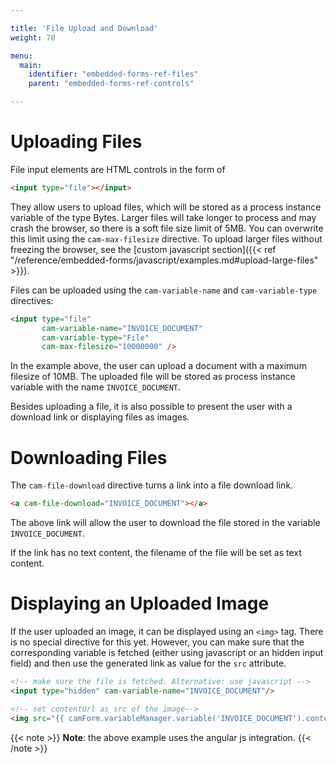 ```yaml
---

title: 'File Upload and Download'
weight: 70

menu:
  main:
    identifier: "embedded-forms-ref-files"
    parent: "embedded-forms-ref-controls"

---
```


# Uploading Files

File input elements are HTML controls in the form of

```html
<input type="file"></input>
```

They allow users to upload files, which will be stored as a process instance variable of the type Bytes. Larger files will take longer to process and may crash the browser, so there is a soft file size limit of 5MB. You can overwrite this limit using the `cam-max-filesize` directive. To upload larger files without freezing the browser, see the [custom javascript section]({{< ref "/reference/embedded-forms/javascript/examples.md#upload-large-files" >}}).

Files can be uploaded using the `cam-variable-name` and `cam-variable-type` directives:

```html
<input type="file"
       cam-variable-name="INVOICE_DOCUMENT"
       cam-variable-type="File"
       cam-max-filesize="10000000" />
```

In the example above, the user can upload a document with a maximum filesize of 10MB. The uploaded file will be stored as process instance variable with the name `INVOICE_DOCUMENT`.

Besides uploading a file, it is also possible to present the user with a download link or displaying files as images.


# Downloading Files

The `cam-file-download` directive turns a link into a file download link.

```html
<a cam-file-download="INVOICE_DOCUMENT"></a>
```

The above link will allow the user to download the file stored in the variable `INVOICE_DOCUMENT`.

If the link has no text content, the filename of the file will be set as text content.


# Displaying an Uploaded Image

If the user uploaded an image, it can be displayed using an `<img>` tag. There is no special directive for this yet.
However, you can make sure that the corresponding variable is fetched (either using javascript or an hidden input field) and then
use the generated link as value for the `src` attribute.

```html
<!-- make sure the file is fetched. Alternative: use javascript -->
<input type="hidden" cam-variable-name="INVOICE_DOCUMENT"/>

<!-- set contentUrl as src of the image-->
<img src="{{ camForm.variableManager.variable('INVOICE_DOCUMENT').contentUrl }}"></img>
```

{{< note >}}
**Note**: the above example uses the angular js integration.
{{< /note >}}
